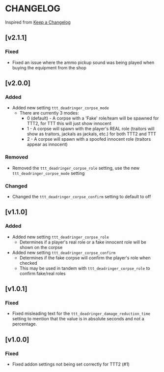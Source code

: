 # CHANGELOG

Inspired from [Keep a Changelog](https://keepachangelog.com/en/1.0.0/)

## [v2.1.1]
### Fixed
- Fixed an issue where the ammo pickup sound was being played when buying the equipment from the shop

## [v2.0.0]
### Added
- Added new setting `ttt_deadringer_corpse_mode`
    - There are currently 3 modes:
        * 0 (default) - A corpse with a 'Fake' role/team will be spawned for TTT2, for TTT this will just show innocent
        * 1 - A corpse will spawn with the player's REAL role (traitors will show as traitors, jackals as jackals, etc.) for both TTT2 and TTT
        * 2 - A corpse will spawn with a spoofed innocent role (traitors appear as innocent)

### Removed
- Removed the `ttt_deadringer_corpse_role` setting, use the new `ttt_deadringer_corpse_mode` setting

### Changed
- Changed the `ttt_deadringer_corpse_confirm` setting to default to off

## [v1.1.0]
### Added
- Added new setting `ttt_deadringer_corpse_role`
    - Determines if a player's real role or a fake innocent role will be shown on the corpse
- Added new setting `ttt_deadringer_corpse_confirm`
    - Determines if the fake corpse will confirm the player's role when checked
    - This may be used in tandem with `ttt_deadringer_corpse_role` to confirm fake/real roles

## [v1.0.1]
### Fixed
- Fixed misleading text for the `ttt_deadringer_damage_reduction_time` setting to mention that the value is in absolute seconds and not a percentage.

## [v1.0.0]
### Fixed
- Fixed addon settings not being set correctly for TTT2 (#1)
